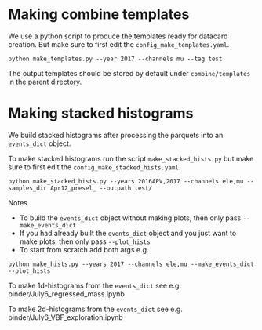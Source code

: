 # Making combine templates

We use a python script to produce the templates ready for datacard creation. But make sure to first edit the `config_make_templates.yaml`.
```
python make_templates.py --year 2017 --channels mu --tag test
```
The output templates should be stored by default under `combine/templates` in the parent directory.

# Making stacked histograms

We build stacked histograms after processing the parquets into an `events_dict` object.

To make stacked histograms run the script `make_stacked_hists.py` but make sure to first edit the `config_make_stacked_hists.yaml`.
```
python make_stacked_hists.py --years 2016APV,2017 --channels ele,mu --samples_dir Apr12_presel_ --outpath test/
```

Notes
- To build the `events_dict` object without making plots, then only pass `--make_events_dict`
- If you had already built the `events_dict` object and you just want to make plots, then only pass `--plot_hists`
- To start from scratch add both args e.g.
```
python make_hists.py --years 2017 --channels ele,mu --make_events_dict --plot_hists
```

To make 1d-histograms from the `events_dict` see e.g. binder/July6_regressed_mass.ipynb

To make 2d-histograms from the `events_dict` see e.g. binder/July6_VBF_exploration.ipynb

